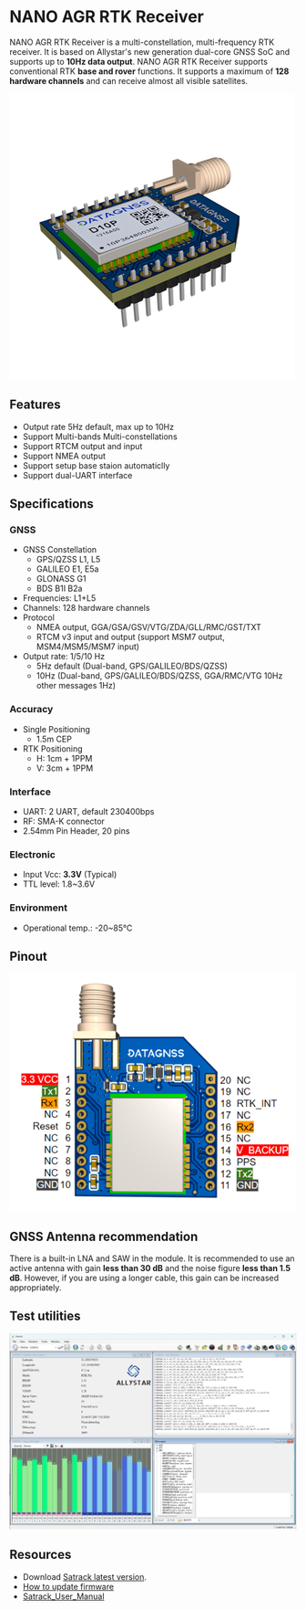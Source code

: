 # NANO AGR RTK Receiver

NANO AGR RTK Receiver is a multi-constellation, multi-frequency RTK receiver. It is based on Allystar's new generation dual-core GNSS SoC and supports up to **10Hz data output**.
NANO AGR RTK Receiver supports conventional RTK **base and rover** functions. It supports a maximum of **128 hardware channels** and can receive almost all visible satellites.

![NANO AGR SMA](../../../images/gnss/NANO-AGR-SMA-00.png)

## Features

- Output rate 5Hz default, max up to 10Hz
- Support Multi-bands Multi-constellations
- Support RTCM output and input
- Support NMEA output
- Support setup base staion automaticlly
- Support dual-UART interface

## Specifications

### GNSS

- GNSS Constellation
  - GPS/QZSS L1, L5
  - GALILEO E1, E5a
  - GLONASS G1
  - BDS B1I B2a
- Frequencies: L1+L5
- Channels: 128 hardware channels
- Protocol
  - NMEA output, GGA/GSA/GSV/VTG/ZDA/GLL/RMC/GST/TXT
  - RTCM v3 input and output (support MSM7 output, MSM4/MSM5/MSM7 input)
- Output rate: 1/5/10 Hz
  - 5Hz default (Dual-band, GPS/GALILEO/BDS/QZSS)
  - 10Hz (Dual-band, GPS/GALILEO/BDS/QZSS, GGA/RMC/VTG 10Hz other messages 1Hz)

### Accuracy

- Single Positioning
  - 1.5m CEP
- RTK Positioning
  - H: 1cm + 1PPM
  - V: 3cm + 1PPM

### Interface

- UART: 2 UART, default 230400bps
- RF: SMA-K connector
- 2.54mm Pin Header, 20 pins

### Electronic

- Input Vcc: **3.3V** (Typical)
- TTL level: 1.8~3.6V

### Environment

- Operational temp.:  -20~85℃

## Pinout

![NANO AGR PINOUT](../../../images/gnss/nano-agr-sma-pinout.png)

## GNSS Antenna recommendation

There is a built-in LNA and SAW in the module. It is recommended to use an active antenna with gain **less than 30 dB** and the noise figure **less than 1.5 dB**. However, if you are using a longer cable, this gain can be increased appropriately.

## Test utilities

![Satrack](../../../images/gnss/Satrack-main-00.png)

## Resources

- Download [Satrack latest version](../../../assets/software/satrack_latest.zip).
- [How to update firmware](../../../common/common_firmware_update)
- [Satrack_User_Manual](../../../assets/datasheet/Satrack_User_Manual.pdf)